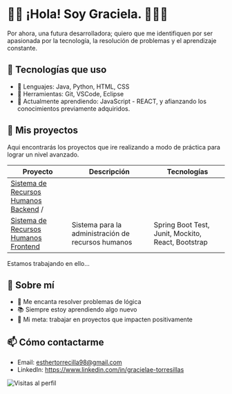 <!--
**GETorrecilla/GETorrecilla** is a ✨ _special_ ✨ repository because its `README.md` (this file) appears on your GitHub profile.

Here are some ideas to get you started:

- 🔭 I’m currently working on ...
- 🌱 I’m currently learning ...
- 👯 I’m looking to collaborate on ...
- 🤔 I’m looking for help with ...
- 💬 Ask me about ...
- 📫 How to reach me: ...
- 😄 Pronouns: ...
- ⚡ Fun fact: ...
-->
# 👋🏽 ¡Hola! Soy Graciela. 🙋🏽‍♀️

Por ahora, una futura desarrolladora; quiero que me identifiquen por ser apasionada por la tecnología, la resolución de problemas y el aprendizaje constante.

## 🚀 Tecnologías que uso

- 🧠 Lenguajes: Java, Python, HTML, CSS
- 🔧 Herramientas: Git, VSCode, Eclipse
- 🌱 Actualmente aprendiendo: JavaScript - REACT, y afianzando los conocimientos previamente adquiridos.
  
## 📂 Mis proyectos
Aqui encontrarás los proyectos que ire realizando a modo de práctica para lograr un nivel avanzado.

| Proyecto | Descripción | Tecnologías |
|---------|-------------|-------------|
|[Sistema de Recursos Humanos Backend](https://github.com/GETorrecilla/recursos-humanos-backend) /
[Sistema de Recursos Humanos Frontend](https://github.com/GETorrecilla/recursos-humanos-frontend) | Sistema para la administración de recursos humanos|Spring Boot Test, Junit, Mockito, React, Bootstrap|
Estamos trabajando en ello...
<!--| [AppNotas](https://github.com/tuusuario/app-notas) | Una app para tomar notas con login y base de datos | React, Firebase |
| [Clon Google](https://github.com/tuusuario/google-clone) | Clon del buscador de Google | HTML, CSS, JS |
| [ToDo App](https://github.com/tuusuario/todo-app) | Lista de tareas con filtros y persistencia | JS Vanilla |
-->
## 🧠 Sobre mí

- 🧩 Me encanta resolver problemas de lógica
- 📚 Siempre estoy aprendiendo algo nuevo
- 🎯 Mi meta: trabajar en proyectos que impacten positivamente

## 📫 Cómo contactarme

- Email: esthertorrecilla98@gmail.com
- LinkedIn: https://www.linkedin.com/in/gracielae-torresillas


![Visitas al perfil](https://komarev.com/ghpvc/?username=GETorrecilla&color=blue)

